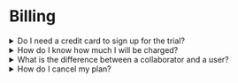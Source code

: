 # Billing

<details>

<summary>Do I need a credit card to sign up for the trial?</summary>

No, the trial period does not require any payment methods. You can use the product risk free for the first 30 days. We will only start charging you after 30 days, so whenever you are satisfied with Aviator, you can add your credit card in the billing section.

</details>

<details>

<summary>How do I know how much I will be charged?</summary>

We charge based on the number of active collaborators in your repository. Active collaborators are defined as the collaborators who have created a Pull Request and have used Aviator on their PRs. You can review the count of Billed users in the Collaborators section of Aviator.

</details>

<details>

<summary>What is the difference between a collaborator and a user?</summary>

A collaborator is a GitHub user associated with the organization or repository. A user, on the other hand, is someone who has access to the Aviator dashboard. There is no cost associated with the number of users you have in your Aviator account for any plan, you only pay based on the number of active collaborators.

</details>

<details>

<summary>How do I cancel my plan?</summary>

You can send us an email at support@mergequeue.com to cancel your plan any time.

</details>
